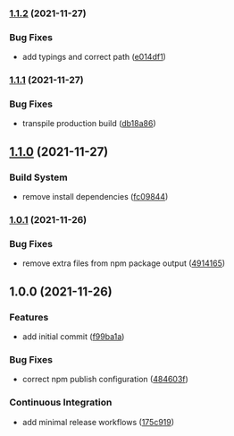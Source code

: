 ### [1.1.2](https://github.com/0-vortex/semantic-release-docker-mini/compare/v1.1.1...v1.1.2) (2021-11-27)


### Bug Fixes

* add typings and correct path ([e014df1](https://github.com/0-vortex/semantic-release-docker-mini/commit/e014df1d8daaf5949860471b69b02ba823a969cf))

### [1.1.1](https://github.com/0-vortex/semantic-release-docker-mini/compare/v1.1.0...v1.1.1) (2021-11-27)


### Bug Fixes

* transpile production build ([db18a86](https://github.com/0-vortex/semantic-release-docker-mini/commit/db18a8663bf3a6f9062c24db0c1b349123d92caf))

## [1.1.0](https://github.com/0-vortex/semantic-release-docker-mini/compare/v1.0.1...v1.1.0) (2021-11-27)


### Build System

* remove install dependencies ([fc09844](https://github.com/0-vortex/semantic-release-docker-mini/commit/fc0984478231c7973d09a29454cec69901bdd514))

### [1.0.1](https://github.com/0-vortex/semantic-release-docker-mini/compare/v1.0.0...v1.0.1) (2021-11-26)


### Bug Fixes

* remove extra files from npm package output ([4914165](https://github.com/0-vortex/semantic-release-docker-mini/commit/49141651bf59e895b9cc88f0634002474e2ca01c))

## 1.0.0 (2021-11-26)


### Features

* add initial commit ([f99ba1a](https://github.com/0-vortex/semantic-release-docker-mini/commit/f99ba1ad67eb6c907828323f6647b0c699eea3d1))


### Bug Fixes

* correct npm publish configuration ([484603f](https://github.com/0-vortex/semantic-release-docker-mini/commit/484603f94c2987be522404e7d8a1a3692733fcff))


### Continuous Integration

* add minimal release workflows ([175c919](https://github.com/0-vortex/semantic-release-docker-mini/commit/175c91984125d238afe8edfb00c87f837a760b1a))
